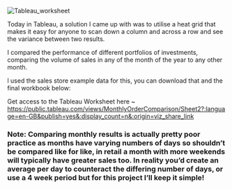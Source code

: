 ![Tableau_worksheet](https://github.com/barnascript/monthly_order_comparison/assets/142545558/1f1af92e-9e1b-4480-b51b-83a18dacb458)


Today in Tableau, a solution I came up with was to utilise a heat grid that makes it easy for anyone to scan down a column and across a row and see the variance between two results.

I compared the performance of different portfolios of investments, comparing the volume of sales in any of the month of the year to any other month. 

l used the sales store example data for this, you can download that and the final workbook below:

Get access to the Tableau Worksheet here ~ https://public.tableau.com/views/MonthlyOrderComparison/Sheet2?:language=en-GB&publish=yes&:display_count=n&:origin=viz_share_link

### Note: Comparing monthly results is actually pretty poor practice as months have varying numbers of days so shouldn’t be compared like for like, in retail a month with more weekends will typically have greater sales too. In reality you’d create an average per day to counteract the differing number of days, or use a 4 week period but for this project I’ll keep it simple!
